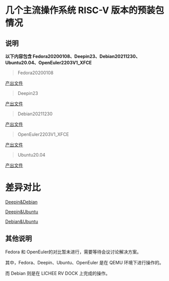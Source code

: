 # 几个主流操作系统 RISC-V 版本的预装包情况

## 说明

**以下内容包含 Fedora20200108、Deepin23、Debian20211230、Ubuntu20.04、OpenEuler2203V1_XFCE**

> Fedora20200108

  [产出文件](https://github.com/GICEGreenIce/PLCTstuff/blob/main/installed/Fedora20200108_installed.txt)
  
> Deepin23

  [产出文件](https://github.com/GICEGreenIce/PLCTstuff/blob/main/installed/Deepin23_installed.txt)
  
> Debian20211230

  [产出文件](https://github.com/GICEGreenIce/PLCTstuff/blob/main/installed/Debian20211230_installed.txt)
  
> OpenEuler2203V1_XFCE

  [产出文件](https://github.com/GICEGreenIce/PLCTstuff/blob/main/installed/openEuler2203V1_XFCE_installed.txt)
  
> Ubuntu20.04

  [产出文件](https://github.com/GICEGreenIce/PLCTstuff/blob/main/installed/Ubuntu20.04_installed.txt)
  
# 差异对比

[Deepin&Debian](https://github.com/GICEGreenIce/PLCTstuff/blob/main/installed/diffbtwDeepinDebian.txt)

[Deepin&Ubuntu](https://github.com/GICEGreenIce/PLCTstuff/blob/main/installed/diffbtwDeepinUbuntu.txt)

[Debian&Ubuntu](https://github.com/GICEGreenIce/PLCTstuff/blob/main/installed/diffbtwUbuntuDebian.txt)
  
## 其他说明

Fedora 和 OpenEuler的对比暂未进行，需要等待会议讨论解决方案。

其中，Fedora、Deepin、Ubuntu、OpenEuler 是在 QEMU 环境下进行操作的。

而 Debian 则是在 LICHEE RV DOCK 上完成的操作。
